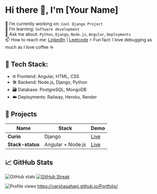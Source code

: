 # Hi there 👋, I'm [Your Name]

🔭 I’m currently working on: `Cool Django Project`  
🌱 I’m learning: `Software development`  
💬 Ask me about: `Python`, `Django`, `Node.js`, `Angular`, `Deployments`  
📫 How to reach me: [LinkedIn](https://www.linkedin.com/in/varsha-sahani-020149124/) | [Leetcode](https://leetcode.com/u/varsha_sahani/)
⚡ Fun fact: I love debugging as much as I love coffee ☕

## 🚀 Tech Stack:
- 🌐 Frontend: Angular, HTML, CSS
- 🛠 Backend: Node.js, Django, Python
- 🗃️ Database: PostgreSQL, MongoDB
- ☁️ Deployments: Railway, Heroku, Render

## 🧰 Projects
| Name | Stack | Demo |
|------|-------|------|
| **Curio** | Django  | [Live](https://web-production-dcc9.up.railway.app/) |
| **Stack-status** | Angular + Node.js | [Live](https://...) |

## 📈 GitHub Stats
![GitHub stats](https://github-readme-stats.vercel.app/api?username=varshasahani&show_icons=true&theme=radical)
[![GitHub Streak](https://streak-stats.demolab.com?user=varshasahani&theme=tokyonight)](https://git.io/streak-stats)


![Profile views](https://komarev.com/ghpvc/?username=varshasahani&label=Profile%20views&color=0e75b6&style=flat)
https://varshasahani.github.io/Portfolio/
